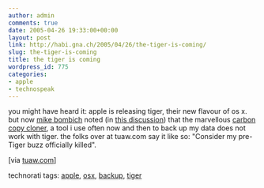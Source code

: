 ```yaml
---
author: admin
comments: true
date: 2005-04-26 19:33:00+00:00
layout: post
link: http://habi.gna.ch/2005/04/26/the-tiger-is-coming/
slug: the-tiger-is-coming
title: the tiger is coming
wordpress_id: 775
categories:
- apple
- technospeak
---
```



you might have heard it: apple is releasing tiger, their new flavour of os x. but now [mike bombich](http://www.bombich.com/) noted (in [this discussion](http://forums.bombich.com/viewtopic.php?t=5078=tiger)) that the marvellous [carbon copy cloner](http://www.bombich.com/software/ccc.html), a tool i use often now and then to back up my data does not work with tiger. the folks over at tuaw.com say it like so: "Consider my pre-Tiger buzz officially killed".
  

  
[via [tuaw.com](http://www.tuaw.com/2005/04/25/tiger-and-carbon-copy-cloner/)]


technorati tags: [apple](http://technorati.com/tag/apple), [osx](http://technorati.com/tag/osx), [backup](http://technorati.com/tag/backup), [tiger](http://technorati.com/tag/tiger)
